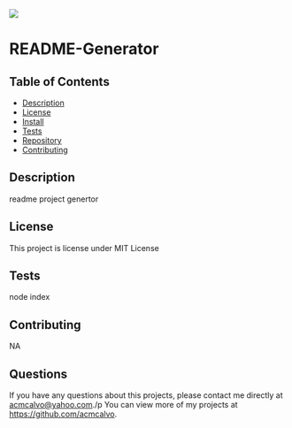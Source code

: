 <img src='https://img.shields.io/github/license/acmcalvo/README-Generator' >

  # README-Generator

 
  
  
  
  ## Table of Contents
  * [Description](#description)
  * [License](#license)
  * [Install](#install)
  * [Tests](#run)
  * [Repository](#usingRepo)
  * [Contributing](#contributing)
  
  ## Description
  readme project genertor

  
  ## License 
  This project is license under MIT License
 
  ## Tests
  node index

  ## Contributing 
  NA

  ## Questions
  If you have any questions about this projects, please contact me directly at acmcalvo@yahoo.com./p 
  You can view more of my projects at https://github.com/acmcalvo.
